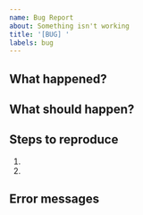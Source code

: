 ```yaml
---
name: Bug Report
about: Something isn't working
title: '[BUG] '
labels: bug
---
```


## What happened?

## What should happen?

## Steps to reproduce
1. 
2. 

## Error messages